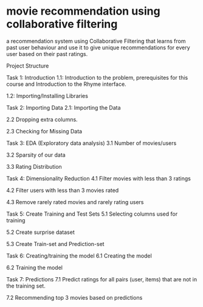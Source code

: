 # movie recommendation using collaborative filtering
 a recommendation system using Collaborative Filtering that learns from past user behaviour and use it to give unique recommendations for every user based on their past ratings.
 
Project Structure

Task 1: Introduction
1.1: Introduction to the problem, prerequisites for this course and Introduction to the Rhyme interface.

1.2: Importing/Installing Libraries

Task 2: Importing Data
2.1: Importing the Data

2.2 Dropping extra columns.

2.3 Checking for Missing Data

Task 3: EDA (Exploratory data analysis)
3.1 Number of movies/users

3.2 Sparsity of our data

3.3 Rating Distribution

Task 4: Dimensionality Reduction
4.1 Filter movies with less than 3 ratings

4.2 Filter users with less than 3 movies rated

4.3 Remove rarely rated movies and rarely rating users

Task 5: Create Training and Test Sets
5.1 Selecting columns used for training

5.2 Create surprise dataset

5.3 Create Train-set and Prediction-set

Task 6: Creating/training the model
6.1 Creating the model

6.2 Training the model

Task 7: Predictions
7.1 Predict ratings for all pairs (user, items) that are not in the training set.

7.2 Recommending top 3 movies based on predictions
